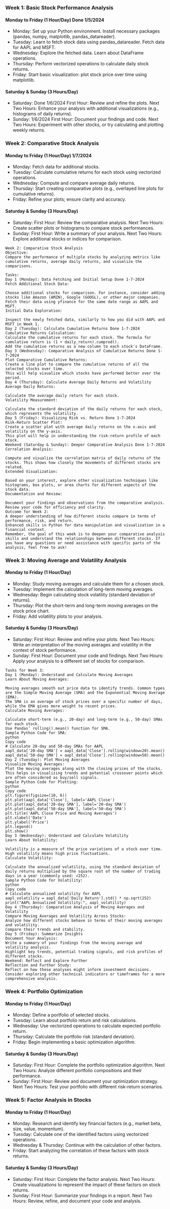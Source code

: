 ### Week 1: Basic Stock Performance Analysis
#### Monday to Friday (1 Hour/Day) Done 1/5/2024
- Monday: Set up your Python environment. Install necessary packages (pandas, numpy, matplotlib, pandas_datareader).
- Tuesday: Learn to fetch stock data using pandas_datareader. Fetch data for AAPL and MSFT.
- Wednesday: Explore the fetched data. Learn about DataFrame operations.
- Thursday: Perform vectorized operations to calculate daily stock returns.
- Friday: Start basic visualization: plot stock price over time using matplotlib.
#### Saturday & Sunday (3 Hours/Day) 
- Saturday: Done 1/6/2024
First Hour: Review and refine the plots.
Next Two Hours: Enhance your analysis with additional visualizations (e.g., histograms of daily returns).
- Sunday: 1/6/2024
First Hour: Document your findings and code.
Next Two Hours: Experiment with other stocks, or try calculating and plotting weekly returns.


### Week 2: Comparative Stock Analysis
#### Monday to Friday (1 Hour/Day) 1/7/2024
- Monday: Fetch data for additional stocks.
- Tuesday: Calculate cumulative returns for each stock using vectorized operations.
- Wednesday: Compute and compare average daily returns.
- Thursday: Start creating comparative plots (e.g., overlayed line plots for cumulative returns).
- Friday: Refine your plots; ensure clarity and accuracy.
#### Saturday & Sunday (3 Hours/Day)
- Saturday:
First Hour: Review the comparative analysis.
Next Two Hours: Create scatter plots or histograms to compare stock performances.
- Sunday:
First Hour: Write a summary of your analysis.
Next Two Hours: Explore additional stocks or indices for comparison.

```
Week 2: Comparative Stock Analysis
Objective:
Compare the performance of multiple stocks by analyzing metrics like cumulative returns, average daily returns, and visualize the comparisons.

Tasks:
Day 1 (Monday): Data Fetching and Initial Setup Done 1-7-2024
Fetch Additional Stock Data:

Choose additional stocks for comparison. For instance, consider adding stocks like Amazon (AMZN), Google (GOOGL), or other major companies.
Fetch their data using yfinance for the same date range as AAPL and MSFT.
Initial Data Exploration:

Inspect the newly fetched data, similarly to how you did with AAPL and MSFT in Week 1.
Day 2 (Tuesday): Calculate Cumulative Returns Done 1-7-2024
Cumulative Returns Calculation:
Calculate the cumulative returns for each stock. The formula for cumulative return is (1 + daily_return).cumprod().
Add the cumulative returns as a new column to each stock's DataFrame.
Day 3 (Wednesday): Comparative Analysis of Cumulative Returns Done 1-7-2024
Plot Comparative Cumulative Returns:
Create a line plot to compare the cumulative returns of all the selected stocks over time.
This will help visualize which stocks have performed better over the period.
Day 4 (Thursday): Calculate Average Daily Returns and Volatility
Average Daily Returns:

Calculate the average daily return for each stock.
Volatility Measurement:

Calculate the standard deviation of the daily returns for each stock, which represents the volatility.
Day 5 (Friday): Visualizing Risk vs. Return Done 1-7-2024
Risk-Return Scatter Plot:
Create a scatter plot with average daily returns on the x-axis and volatility on the y-axis.
This plot will help in understanding the risk-return profile of each stock.
Weekend (Saturday & Sunday): Deeper Comparative Analysis Done 1-7-2024
Correlation Analysis:

Compute and visualize the correlation matrix of daily returns of the stocks. This shows how closely the movements of different stocks are related.
Extended Visualization:

Based on your interest, explore other visualization techniques like histograms, box plots, or area charts for different aspects of the stock data.
Documentation and Review:

Document your findings and observations from the comparative analysis.
Review your code for efficiency and clarity.
Outcome for Week 2:
A deeper understanding of how different stocks compare in terms of performance, risk, and return.
Enhanced skills in Python for data manipulation and visualization in a financial context.
Remember, the goal of this week is to deepen your comparative analysis skills and understand the relationships between different stocks. If you have any questions or need assistance with specific parts of the analysis, feel free to ask!
```

### Week 3: Moving Average and Volatility Analysis
#### Monday to Friday (1 Hour/Day)
- Monday: Study moving averages and calculate them for a chosen stock.
- Tuesday: Implement the calculation of long-term moving averages.
- Wednesday: Begin calculating stock volatility (standard deviation of returns).
- Thursday: Plot the short-term and long-term moving averages on the stock price chart.
- Friday: Add volatility plots to your analysis.
#### Saturday & Sunday (3 Hours/Day)
- Saturday:
First Hour: Review and refine your plots.
Next Two Hours: Write an interpretation of the moving averages and volatility in the context of stock performance.
- Sunday:
First Hour: Document your code and findings.
Next Two Hours: Apply your analysis to a different set of stocks for comparison.
```
Tasks for Week 3:
Day 1 (Monday): Understand and Calculate Moving Averages
Learn About Moving Averages:

Moving averages smooth out price data to identify trends. Common types are the Simple Moving Average (SMA) and the Exponential Moving Average (EMA).
The SMA is an average of stock prices over a specific number of days, while the EMA gives more weight to recent prices.
Calculate Moving Averages:

Calculate short-term (e.g., 20-day) and long-term (e.g., 50-day) SMAs for each stock.
Use Pandas’ rolling().mean() function for SMA.
Sample Python Code for SMA:
python
Copy code
# Calculate 20-day and 50-day SMAs for AAPL
aapl_data['20-day SMA'] = aapl_data['Close'].rolling(window=20).mean()
aapl_data['50-day SMA'] = aapl_data['Close'].rolling(window=50).mean()
Day 2 (Tuesday): Plot Moving Averages
Visualize Moving Averages:
Plot the moving averages along with the closing prices of the stocks.
This helps in visualizing trends and potential crossover points which are often considered as buy/sell signals.
Sample Python Code for Plotting:
python
Copy code
plt.figure(figsize=(10, 6))
plt.plot(aapl_data['Close'], label='AAPL Close')
plt.plot(aapl_data['20-day SMA'], label='20-day SMA')
plt.plot(aapl_data['50-day SMA'], label='50-day SMA')
plt.title('AAPL Close Price and Moving Averages')
plt.xlabel('Date')
plt.ylabel('Price')
plt.legend()
plt.show()
Day 3 (Wednesday): Understand and Calculate Volatility
Learn About Volatility:

Volatility is a measure of the price variations of a stock over time. High volatility means high price fluctuations.
Calculate Volatility:

Calculate the annualized volatility, using the standard deviation of daily returns multiplied by the square root of the number of trading days in a year (commonly used: √252).
Sample Python Code for Volatility:
python
Copy code
# Calculate annualized volatility for AAPL
aapl_volatility = aapl_data['Daily Return'].std() * np.sqrt(252)
print("AAPL Annualized Volatility:", aapl_volatility)
Day 4 (Thursday): Comparative Analysis of Moving Averages and Volatility
Compare Moving Averages and Volatility Across Stocks:
Analyze how different stocks behave in terms of their moving averages and volatility.
Compare their trends and stability.
Day 5 (Friday): Summarize Insights
Document Your Analysis:
Write a summary of your findings from the moving average and volatility analysis.
Highlight key trends, potential trading signals, and risk profiles of different stocks.
Weekend: Reflect and Explore Further
Reflection and Further Study:
Reflect on how these analyses might inform investment decisions.
Consider exploring other technical indicators or timeframes for a more comprehensive analysis.
```

### Week 4: Portfolio Optimization
#### Monday to Friday (1 Hour/Day)
- Monday: Define a portfolio of selected stocks.
- Tuesday: Learn about portfolio return and risk calculations.
- Wednesday: Use vectorized operations to calculate expected portfolio return.
- Thursday: Calculate the portfolio risk (standard deviation).
- Friday: Begin implementing a basic optimization algorithm.
#### Saturday & Sunday (3 Hours/Day)
- Saturday:
First Hour: Complete the portfolio optimization algorithm.
Next Two Hours: Analyze different portfolio compositions and their performance.
- Sunday:
First Hour: Review and document your optimization strategy.
Next Two Hours: Test your portfolio with different risk-return scenarios.

### Week 5: Factor Analysis in Stocks
#### Monday to Friday (1 Hour/Day)
- Monday: Research and identify key financial factors (e.g., market beta, size, value, momentum).
- Tuesday: Calculate one of the identified factors using vectorized operations.
- Wednesday & Thursday: Continue with the calculation of other factors.
- Friday: Start analyzing the correlation of these factors with stock returns.
#### Saturday & Sunday (3 Hours/Day)
- Saturday:
First Hour: Complete the factor analysis.
Next Two Hours: Create visualizations to represent the impact of these factors on stock returns.
- Sunday:
First Hour: Summarize your findings in a report.
Next Two Hours: Review, refine, and document your code and analysis.
